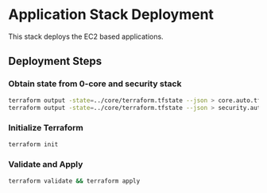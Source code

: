 # Application Stack Deployment
This stack deploys the EC2 based applications.  

## Deployment Steps
### Obtain state from 0-core and security stack
```bash
terraform output -state=../core/terraform.tfstate --json > core.auto.tfvars.json
terraform output -state=../core/terraform.tfstate --json > security.auto.tfvars.json
```
### Initialize Terraform
```bash
terraform init
```
### Validate and Apply
```bash
terraform validate && terraform apply
```